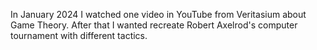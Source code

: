 In January 2024 I watched one video in YouTube from Veritasium about Game Theory. After that I wanted recreate Robert Axelrod's computer tournament with different tactics.
